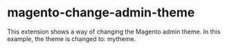 magento-change-admin-theme
==========================
This extension shows a way of changing the Magento admin theme. In this example, the theme is changed to: mytheme.